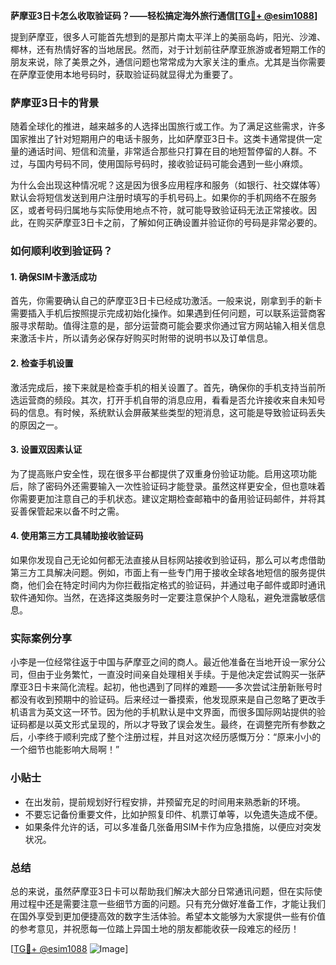 **萨摩亚3日卡怎么收取验证码？——轻松搞定海外旅行通信[[TG💪+ @esim1088](https://t.me/s/esim1088)]**

提到萨摩亚，很多人可能首先想到的是那片南太平洋上的美丽岛屿，阳光、沙滩、椰林，还有热情好客的当地居民。然而，对于计划前往萨摩亚旅游或者短期工作的朋友来说，除了美景之外，通信问题也常常成为大家关注的重点。尤其是当你需要在萨摩亚使用本地号码时，获取验证码就显得尤为重要了。

### 萨摩亚3日卡的背景

随着全球化的推进，越来越多的人选择出国旅行或工作。为了满足这些需求，许多国家推出了针对短期用户的电话卡服务，比如萨摩亚3日卡。这类卡通常提供一定量的通话时间、短信和流量，非常适合那些只打算在目的地短暂停留的人群。不过，与国内号码不同，使用国际号码时，接收验证码可能会遇到一些小麻烦。

为什么会出现这种情况呢？这是因为很多应用程序和服务（如银行、社交媒体等）默认会将短信发送到用户注册时填写的手机号码上。如果你的手机网络不在服务区，或者号码归属地与实际使用地点不符，就可能导致验证码无法正常接收。因此，在购买萨摩亚3日卡之前，了解如何正确设置并验证你的号码是非常必要的。

### 如何顺利收到验证码？

#### 1. 确保SIM卡激活成功
首先，你需要确认自己的萨摩亚3日卡已经成功激活。一般来说，刚拿到手的新卡需要插入手机后按照提示完成初始化操作。如果遇到任何问题，可以联系运营商客服寻求帮助。值得注意的是，部分运营商可能会要求你通过官方网站输入相关信息来激活卡片，所以请务必保存好购买时附带的说明书以及订单信息。

#### 2. 检查手机设置
激活完成后，接下来就是检查手机的相关设置了。首先，确保你的手机支持当前所选运营商的频段。其次，打开手机自带的消息应用，看看是否允许接收来自未知号码的信息。有时候，系统默认会屏蔽某些类型的短消息，这可能是导致验证码丢失的原因之一。

#### 3. 设置双因素认证
为了提高账户安全性，现在很多平台都提供了双重身份验证功能。启用这项功能后，除了密码外还需要输入一次性验证码才能登录。虽然这样更安全，但也意味着你需要更加注意自己的手机状态。建议定期检查邮箱中的备用验证码邮件，并将其妥善保管起来以备不时之需。

#### 4. 使用第三方工具辅助接收验证码
如果你发现自己无论如何都无法直接从目标网站接收到验证码，那么可以考虑借助第三方工具解决问题。例如，市面上有一些专门用于接收全球各地短信的服务提供商，他们会在特定时间内为你拦截指定格式的验证码，并通过电子邮件或即时通讯软件通知你。当然，在选择这类服务时一定要注意保护个人隐私，避免泄露敏感信息。

### 实际案例分享

小李是一位经常往返于中国与萨摩亚之间的商人。最近他准备在当地开设一家分公司，但由于业务繁忙，一直没时间亲自处理相关手续。于是他决定尝试购买一张萨摩亚3日卡来简化流程。起初，他也遇到了同样的难题——多次尝试注册新账号时都没有收到预期中的验证码。后来经过一番摸索，他发现原来是自己忽略了更改手机语言为英文这一环节。因为他的手机默认是中文界面，而很多国际网站提供的验证码都是以英文形式呈现的，所以才导致了误会发生。最终，在调整完所有参数之后，小李终于顺利完成了整个注册过程，并且对这次经历感慨万分：“原来小小的一个细节也能影响大局啊！”

### 小贴士

- 在出发前，提前规划好行程安排，并预留充足的时间用来熟悉新的环境。
- 不要忘记备份重要文件，比如护照复印件、机票订单等，以免遗失造成不便。
- 如果条件允许的话，可以多准备几张备用SIM卡作为应急措施，以便应对突发状况。

### 总结

总的来说，虽然萨摩亚3日卡可以帮助我们解决大部分日常通讯问题，但在实际使用过程中还是需要注意一些细节方面的问题。只有充分做好准备工作，才能让我们在国外享受到更加便捷高效的数字生活体验。希望本文能够为大家提供一些有价值的参考意见，并祝愿每一位踏上异国土地的朋友都能收获一段难忘的经历！

[[TG💪+ @esim1088](https://t.me/s/esim1088) ![Image](https://i.postimg.cc/4NQfJmqS/Snipaste-2025-05-13-00-14-12.png)]